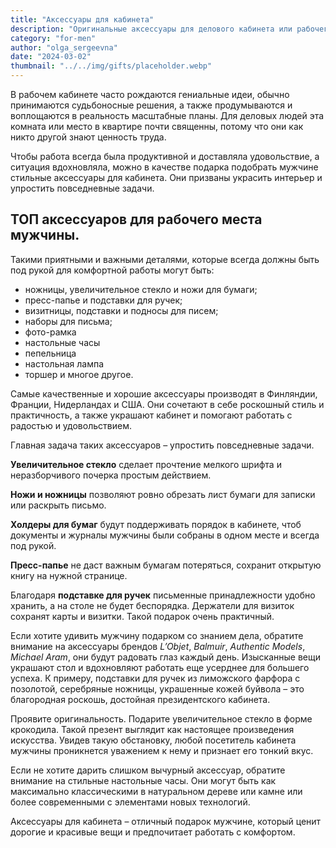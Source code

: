 ```yaml
---
title: "Аксессуары для кабинета"
description: "Оригинальные аксессуары для делового кабинета или рабочего места"
category: "for-men"
author: "olga_sergeevna"
date: "2024-03-02"
thumbnail: "../../img/gifts/placeholder.webp"
---
```


В рабочем кабинете часто рождаются гениальные идеи, обычно принимаются судьбоносные решения, а также продумываются и воплощаются в реальность масштабные планы. Для деловых людей эта комната или место в квартире почти священны, потому что они как никто другой знают ценность труда.

Чтобы работа всегда была продуктивной и доставляла удовольствие, а ситуация вдохновляла, можно в качестве подарка подобрать мужчине стильные аксессуары для кабинета. Они призваны украсить интерьер и упростить повседневные задачи.

## ТОП аксессуаров для рабочего места мужчины.

Такими приятными и важными деталями, которые всегда должны быть под рукой для комфортной работы могут быть:

- ножницы, увеличительное стекло и ножи для бумаги;
- пресс-папье и подставки для ручек;
- визитницы, подставки и подносы для писем;
- наборы для письма;
- фото-рамка
- настольные часы
- пепельница
- настольная лампа
- торшер и многое другое.

Самые качественные и хорошие аксессуары производят в Финляндии, Франции, Нидерландах и США. Они сочетают в себе роскошный стиль и практичность, а также украшают кабинет и помогают работать с радостью и удовольствием. 

Главная задача таких аксессуаров – упростить повседневные задачи. 

**Увеличительное стекло** сделает прочтение мелкого шрифта и неразборчивого почерка простым действием.

**Ножи и ножницы** позволяют ровно обрезать лист бумаги для записки или раскрыть письмо.

**Холдеры для бумаг** будут поддерживать порядок в кабинете, чтоб документы и журналы мужчины были собраны в одном месте и всегда под рукой.

**Пресс-папье** не даст важным бумагам потеряться, сохранит открытую книгу на нужной странице. 

Благодаря **подставке для ручек** письменные принадлежности удобно хранить, а на столе не будет беспорядка. Держатели для визиток сохранят карты и визитки. Такой подарок очень практичный. 

Если хотите удивить мужчину подарком со знанием дела, обратите внимание на аксессуары брендов *L’Objet*, *Balmuir*, *Authentic Models*, *Michael Aram*, они будут радовать глаз каждый день. Изысканные вещи украшают стол и вдохновляют работать еще усерднее для большего успеха. 
К примеру, подставки для ручек из лиможского фарфора с позолотой, серебряные ножницы, украшенные кожей буйвола – это благородная роскошь, достойная президентского кабинета.

Проявите оригинальность. Подарите увеличительное стекло в форме крокодила. Такой презент выглядит как настоящее произведения искусства. Увидев такую обстановку, любой посетитель кабинета мужчины проникнется уважением к нему и признает его тонкий вкус.

Если не хотите дарить слишком вычурный аксессуар, обратите внимание на стильные настольные часы. Они могут быть как максимально классическими в натуральном дереве или камне или более современными с элементами новых технологий.

Аксессуары для кабинета – отличный подарок мужчине, который ценит дорогие и красивые вещи и предпочитает работать с комфортом.

